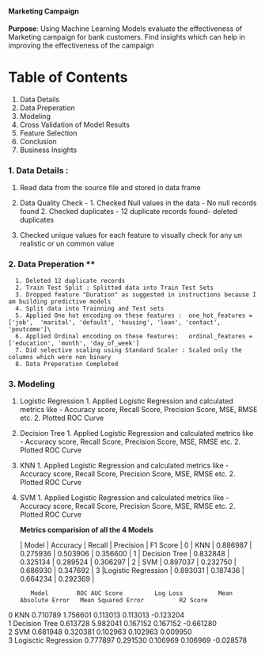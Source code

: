 #### Marketing Campaign
**Purpose**: Using Machine Learning Models evaluate the effectiveness of Marketing campaign for bank customers.
Find insights which can help in improving the effectiveness of the campaign

# Table of Contents
   1. Data Details
   2. Data Preperation
   3. Modeling
   5. Cross Validation of Model Results
   6. Feature Selection
   7. Conclusion
   8. Business Insights

### 1. Data Details :
1. Read data from the source file and stored in data frame
2. Data Quality Check -
        1. Checked Null values in the data - No null records found
        2. Checked duplicates - 12 duplicate records found- deleted duplicates
        
3. Checked unique values for each feature to visually check for any un realistic or un common value
  
 ### 2. Data Preperation ** 
      1. Deleted 12 duplicate records
      2. Train Test Split : Splitted data into Train Test Sets
      3. Dropped feature "Duration" as suggested in instructions because I am building predictive models
      4. Split data into Trainning and Test sets
      5. Applied One hot encoding on these features :  one_hot_features = ['job',  'marital', 'default', 'housing', 'loan', 'contact', 'poutcome']\
      6. Applied Ordinal encoding on these features:   ordinal_features = ['education', 'month', 'day_of_week']
      7. Did selective scaling using Standard Scaler : Scaled only the columns which were non binary
      8. Data Preperation Completed

### 3. Modeling
1. Logistic Regression
       1. Applied Logistic Regression and calculated metrics like - Accuracy score, Recall Score, Precision Score, MSE, RMSE etc.
       2. Plotted ROC Curve
2. Decision Tree
       1. Applied Logistic Regression and calculated metrics like - Accuracy score, Recall Score, Precision Score, MSE, RMSE etc.
       2. Plotted ROC Curve
3. KNN
       1. Applied Logistic Regression and calculated metrics like - Accuracy score, Recall Score, Precision Score, MSE, RMSE etc.
       2. Plotted ROC Curve
4. SVM
       1. Applied Logistic Regression and calculated metrics like - Accuracy score, Recall Score, Precision Score, MSE, RMSE etc.
       2. Plotted ROC Curve

   **Metrics  comparision of all the 4 Models**

   |               Model | Accuracy |  Recall  | Precision | F1 Score   |
0  |               KNN   | 0.886987 | 0.275936 | 0.503906  |  0.356600  | 
1  |    Decision Tree    | 0.832848 | 0.325134 | 0.289524  | 0.306297   |
2  |             SVM     | 0.897037 | 0.232750 | 0.686930  | 0.347692   |
3  |Logistic Regression  | 0.893031 | 0.187436 | 0.664234  | 0.292369   |

          Model        ROC AUC Score         Log Loss          Mean Absolute Error   Mean Squared Error          R2 Score  
0           KNN        0.710789              1.756601             0.113013            0.113013                  -0.123204  
1 Decision Tree        0.613728              5.982041             0.167152            0.167152                  -0.661280  
2           SVM        0.681948              0.320381             0.102963            0.102963                   0.009950  
3 Logisctic Regression 0.777897              0.291530             0.106969            0.106969                  -0.028578  
   
